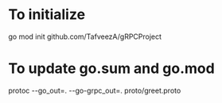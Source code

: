  # To initialize
 go mod init github.com/TafveezA/gRPCProject


 # To update go.sum and go.mod
 protoc --go_out=. --go-grpc_out=. proto/greet.proto
